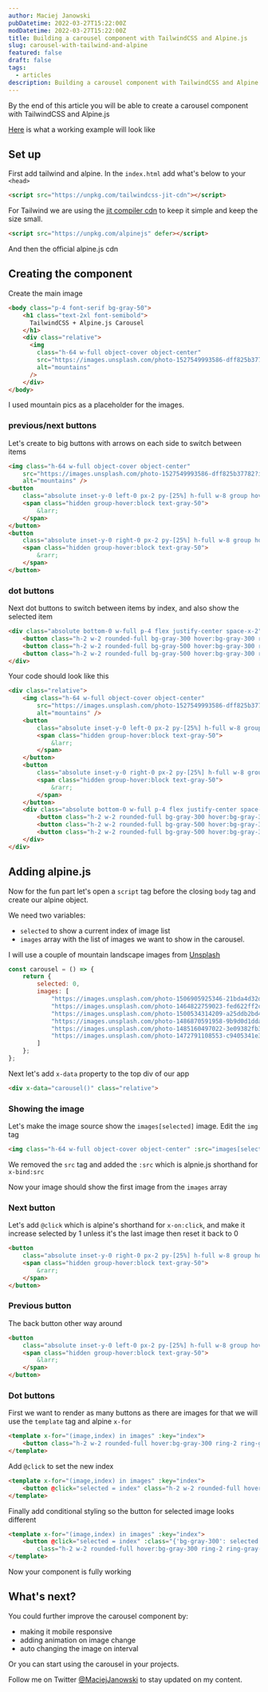 ```yaml
---
author: Maciej Janowski
pubDatetime: 2022-03-27T15:22:00Z
modDatetime: 2022-03-27T15:22:00Z
title: Building a carousel component with TailwindCSS and Alpine.js
slug: carousel-with-tailwind-and-alpine
featured: false
draft: false
tags:
  - articles  
description: Building a carousel component with TailwindCSS and Alpine.js
---
```

By the end of this article you will be able to create a carousel component with TailwindCSS and Alpine.js 

[Here](https://codesandbox.io/s/suspicious-proskuriakova-ibrvzc) is what a working example will look like

## Set up

First add tailwind and alpine.
In the `index.html` add what's below to your `<head>` 

```html
<script src="https://unpkg.com/tailwindcss-jit-cdn"></script>
```

For Tailwind we are using the [jit compiler cdn](https://beyondco.de/blog/tailwind-jit-compiler-via-cdn) to keep it simple and keep the size small.

```html
<script src="https://unpkg.com/alpinejs" defer></script>
```

And then the official alpine.js cdn

## Creating the component

Create the main image

```html
<body class="p-4 font-serif bg-gray-50">
    <h1 class="text-2xl font-semibold">
      TailwindCSS + Alpine.js Carousel
    </h1>
    <div class="relative">
      <img
        class="h-64 w-full object-cover object-center"
        src="https://images.unsplash.com/photo-1527549993586-dff825b37782?ixlib=rb-1.2.1&ixid=MnwxMjA3fDB8MHxwaG90by1wYWdlfHx8fGVufDB8fHx8&auto=format&fit=crop&w=2070&q=80"
        alt="mountains"
      />
    </div>
</body>
```

I used mountain pics as a placeholder for the images.

### previous/next buttons

Let's create to big buttons with arrows on each side to switch between items

```html
<img class="h-64 w-full object-cover object-center"
    src="https://images.unsplash.com/photo-1527549993586-dff825b37782?ixlib=rb-1.2.1&ixid=MnwxMjA3fDB8MHxwaG90by1wYWdlfHx8fGVufDB8fHx8&auto=format&fit=crop&w=2070&q=80"
    alt="mountains" />
<button
    class="absolute inset-y-0 left-0 px-2 py-[25%] h-full w-8 group hover:bg-gray-500 hover:bg-opacity-75 cursor-pointer">
    <span class="hidden group-hover:block text-gray-50">
        &larr;
    </span>
</button>
<button
    class="absolute inset-y-0 right-0 px-2 py-[25%] h-full w-8 group hover:bg-gray-500 hover:bg-opacity-75 cursor-pointer">
    <span class="hidden group-hover:block text-gray-50">
        &rarr;
    </span>
</button>
```

### dot buttons

Next dot buttons to switch between items by index, and also show the selected item

```html
<div class="absolute bottom-0 w-full p-4 flex justify-center space-x-2">
    <button class="h-2 w-2 rounded-full bg-gray-300 hover:bg-gray-300 ring-2 ring-gray-300"></button>
    <button class="h-2 w-2 rounded-full bg-gray-500 hover:bg-gray-300 ring-2 ring-gray-300"></button>
    <button class="h-2 w-2 rounded-full bg-gray-500 hover:bg-gray-300 ring-2 ring-gray-300"></button>
</div>
```

Your code should look like this

```html
<div class="relative">
    <img class="h-64 w-full object-cover object-center"
        src="https://images.unsplash.com/photo-1527549993586-dff825b37782?ixlib=rb-1.2.1&ixid=MnwxMjA3fDB8MHxwaG90by1wYWdlfHx8fGVufDB8fHx8&auto=format&fit=crop&w=2070&q=80"
        alt="mountains" />
    <button
        class="absolute inset-y-0 left-0 px-2 py-[25%] h-full w-8 group hover:bg-gray-500 hover:bg-opacity-75 cursor-pointer">
        <span class="hidden group-hover:block text-gray-50">
            &larr;
        </span>
    </button>
    <button
        class="absolute inset-y-0 right-0 px-2 py-[25%] h-full w-8 group hover:bg-gray-500 hover:bg-opacity-75 cursor-pointer">
        <span class="hidden group-hover:block text-gray-50">
            &rarr;
        </span>
    </button>
    <div class="absolute bottom-0 w-full p-4 flex justify-center space-x-2">
        <button class="h-2 w-2 rounded-full bg-gray-300 hover:bg-gray-300 ring-2 ring-gray-300"></button>
        <button class="h-2 w-2 rounded-full bg-gray-500 hover:bg-gray-300 ring-2 ring-gray-300"></button>
        <button class="h-2 w-2 rounded-full bg-gray-500 hover:bg-gray-300 ring-2 ring-gray-300"></button>
    </div>
</div>
```	
## Adding alpine.js

Now for the fun part let's open a `script` tag before the closing `body` tag and create our alpine object. 

We need two variables:
-  `selected` to show a current index of image list
-  `images` array with the list of images we want to show in the carousel.

I will use a couple of mountain landscape images from [Unsplash](https://unsplash.com/s/photos/mountain-landscapes)

```js
const carousel = () => {
    return {
        selected: 0,
        images: [
            "https://images.unsplash.com/photo-1506905925346-21bda4d32df4?ixlib=rb-1.2.1&ixid=MnwxMjA3fDB8MHxwaG90by1wYWdlfHx8fGVufDB8fHx8&auto=format&fit=crop&w=2070&q=80",
            "https://images.unsplash.com/photo-1464822759023-fed622ff2c3b?ixlib=rb-1.2.1&ixid=MnwxMjA3fDB8MHxwaG90by1wYWdlfHx8fGVufDB8fHx8&auto=format&fit=crop&w=2070&q=80",
            "https://images.unsplash.com/photo-1500534314209-a25ddb2bd429?ixlib=rb-1.2.1&ixid=MnwxMjA3fDB8MHxwaG90by1wYWdlfHx8fGVufDB8fHx8&auto=format&fit=crop&w=987&q=80",
            "https://images.unsplash.com/photo-1486870591958-9b9d0d1dda99?ixlib=rb-1.2.1&ixid=MnwxMjA3fDB8MHxwaG90by1wYWdlfHx8fGVufDB8fHx8&auto=format&fit=crop&w=2070&q=80",
            "https://images.unsplash.com/photo-1485160497022-3e09382fb310?ixlib=rb-1.2.1&ixid=MnwxMjA3fDB8MHxwaG90by1wYWdlfHx8fGVufDB8fHx8&auto=format&fit=crop&w=2070&q=80",
            "https://images.unsplash.com/photo-1472791108553-c9405341e398?ixlib=rb-1.2.1&ixid=MnwxMjA3fDB8MHxwaG90by1wYWdlfHx8fGVufDB8fHx8&auto=format&fit=crop&w=2137&q=80"
        ]
    };
};
```

Next let's add `x-data` property to the top div of our app

```html
<div x-data="carousel()" class="relative">
```

### Showing the image

Let's make the image source show the `images[selected]` image.
Edit the `img` tag

```html
<img class="h-64 w-full object-cover object-center" :src="images[selected]" alt="mountains" />
```
 
We removed the `src` tag and added the `:src` which is alpnie.js shorthand for `x-bind:src`

Now your image should show the first image from the `images` array

### Next button

Let's add `@click` which is alpine's shorthand for `x-on:click`, and make it increase selected by 1 unless it's the last image then reset it back to 0

```html
<button
    class="absolute inset-y-0 right-0 px-2 py-[25%] h-full w-8 group hover:bg-gray-500 hover:bg-opacity-75 cursor-pointer">
    <span class="hidden group-hover:block text-gray-50">
        &rarr;
    </span>
</button>
```

### Previous button

The back button other way around

```html
<button
    class="absolute inset-y-0 left-0 px-2 py-[25%] h-full w-8 group hover:bg-gray-500 hover:bg-opacity-75 cursor-pointer">
    <span class="hidden group-hover:block text-gray-50">
        &larr;
    </span>
</button>
```

### Dot buttons

First we want to render as many buttons as there are images for that we will use the `template` tag and alpine `x-for`

```html
<template x-for="(image,index) in images" :key="index">
    <button class="h-2 w-2 rounded-full hover:bg-gray-300 ring-2 ring-gray-300"></button>
</template>
```

Add `@click` to set the new index

```html
<template x-for="(image,index) in images" :key="index">
    <button @click="selected = index" class="h-2 w-2 rounded-full hover:bg-gray-300 ring-2 ring-gray-300"></button>
</template>
```

Finally add conditional styling so the button for selected image looks different

```html
<template x-for="(image,index) in images" :key="index">
    <button @click="selected = index" :class="{'bg-gray-300': selected == index, 'bg-gray-500': selected != index}"
        class="h-2 w-2 rounded-full hover:bg-gray-300 ring-2 ring-gray-300"></button>
</template>
```

Now your component is fully working

## What's next?

You could further improve the carousel component by:
- making it mobile responsive
- adding animation on image change 
- auto changing the image on interval

Or you can start using the carousel in your projects.

Follow me on Twitter [@MaciejJanowski](http://twitter.com/MaciejJanowski) to stay updated on my content.
